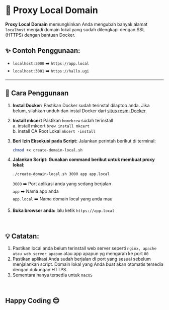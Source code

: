 # 🚀 Proxy Local Domain

**Proxy Local Domain** memungkinkan Anda mengubah banyak alamat `localhost` menjadi domain lokal yang sudah dilengkapi dengan SSL (HTTPS) dengan bantuan Docker.

## ✨ Contoh Penggunaan:
- `localhost:3000` ➡️ `https://app.local`
- `localhost:3001` ➡️ `https://hallo.ugi`

---

## 📖 Cara Penggunaan

1. **Instal Docker:**
   Pastikan Docker sudah terinstal dilaptop anda. Jika belum, silahkan unduh dan instal Docker dari [situs resmi Docker](https://www.docker.com/).

2. **Install mkcert**
    Pastikan `homebrew` sudah terinstall
    <br>
    a. install mkcert `brew install mkcert` <br/>
    b. install CA Root Lokal `mkcert -install`


3. **Beri Izin Eksekusi pada Script:**
   Jalankan perintah berikut di terminal:
   ```bash
   chmod +x create-domain-local.sh

4. **Jalankan Script: Gunakan command berikut untuk membuat proxy lokal:**

    `./create-domain-local.sh 3000 app app.local`

    `3000` ➡️ Port aplikasi anda yang sedang berjalan <br/>
    `app` ➡️ Nama app anda <br />
    `app.local` ➡️ Nama domain local yang anda mau 

5. **Buka browser anda:**
    lalu ketik `https://app.local`
    
<br/>

## 💡 Catatan:

1. Pastikan local anda belum terinstall web server seperti `nginx, apache atau web server apapun` atau app apapun yg mengarah ke port `80`
2. Pastikan aplikasi Anda sudah berjalan di port yang sesuai sebelum menjalankan script. Domain lokal yang Anda buat akan otomatis tersedia dengan dukungan HTTPS.
3. Sementara hanya tersedia untuk `macOS`

<br />

## Happy Coding 😊

